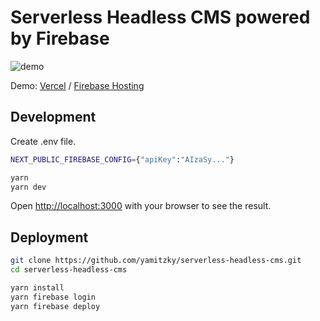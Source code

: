 # Serverless Headless CMS powered by Firebase

![demo](https://user-images.githubusercontent.com/623449/94364347-87372580-0103-11eb-80fd-341231ebe19c.gif)

Demo: [Vercel](https://serverless-headless-cms.vercel.app/) / [Firebase Hosting](https://serverless-headless-cms.web.app/)

## Development

Create .env file.

```bash
NEXT_PUBLIC_FIREBASE_CONFIG={"apiKey":"AIzaSy..."}
```

```bash
yarn
yarn dev
```

Open [http://localhost:3000](http://localhost:3000) with your browser to see the result.

## Deployment

```bash
git clone https://github.com/yamitzky/serverless-headless-cms.git
cd serverless-headless-cms

yarn install
yarn firebase login
yarn firebase deploy
```
